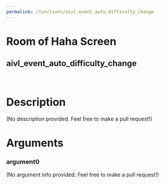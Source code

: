 ```yaml
---
permalink: /functions/aivl_event_auto_difficulty_change
---
```

# Room of Haha Screen  
## aivl_event_auto_difficulty_change  
&nbsp;  
# Description  
(No description provided. Feel free to make a pull request!) 
&nbsp;  
# Arguments
### argument0
(No argument info provided. Feel free to make a pull request!)
&nbsp;  


